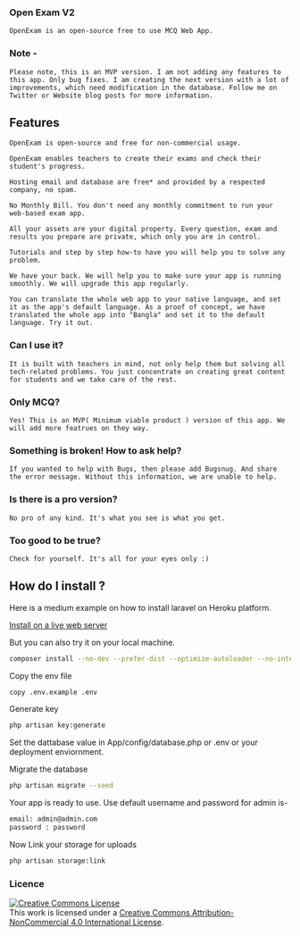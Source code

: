 ### Open Exam V2
    
    OpenExam is an open-source free to use MCQ Web App.

### Note -

    Please note, this is an MVP version. I am not adding any features to this app. Only bug fixes. I am creating the next version with a lot of improvements, which need modification in the database. Follow me on Twitter or Website blog posts for more information.


## Features
    
    OpenExam is open-source and free for non-commercial usage.

    OpenExam enables teachers to create their exams and check their student's progress.

    Hosting email and database are free* and provided by a respected company, no spam.

    No Monthly Bill. You don't need any monthly commitment to run your web-based exam app.

    All your assets are your digital property. Every question, exam and results you prepare are private, which only you are in control.

    Tutorials and step by step how-to have you will help you to solve any problem.

    We have your back. We will help you to make sure your app is running smoothly. We will upgrade this app regularly.

    You can translate the whole web app to your native language, and set it as the app's default language. As a proof of concept, we have translated the whole app into "Bangla" and set it to the default language. Try it out.

 ### Can I use it?

    It is built with teachers in mind, not only help them but solving all tech-related problems. You just concentrate on creating great content for students and we take care of the rest.

 ### Only MCQ?

    Yes! This is an MVP( Minimum viable product ) version of this app. We will add more featrues on they way.

 ### Something is broken! How to ask help?
    
    If you wanted to help with Bugs, then please add Bugsnug. And share the error message. Without this information, we are unable to help.

 ### Is there is a pro version?
    
    No pro of any kind. It's what you see is what you get.

 ### Too good to be true?
    
    Check for yourself. It's all for your eyes only :)

## How do I install ?

Here is a medium example on how to install laravel on Heroku platform.

[Install on a live web server](https://debjit012.medium.com/how-did-i-host-my-blood-donation-diary-app-on-heroku-for-free-be03f8f4e1c9)

But you can also try it on your local machine.

```bash
composer install --no-dev --prefer-dist --optimize-autoloader --no-interaction
```

Copy the env file 

```bash
copy .env.example .env
```
Generate key 

```bash
php artisan key:generate
```
Set the dattabase value in App/config/database.php or .env or your deployment enviornment.

Migrate the database

```bash
php artisan migrate --seed
```
Your app is ready to use. Use default username and password for admin is-

```bash
email: admin@admin.com
password : password
```
Now Link your storage for uploads
```bash
php artisan storage:link
```


### Licence
<a rel="license" href="http://creativecommons.org/licenses/by-nc/4.0/"><img alt="Creative Commons License" style="border-width:0" src="https://i.creativecommons.org/l/by-nc/4.0/88x31.png" /></a><br />This work is licensed under a <a rel="license" href="http://creativecommons.org/licenses/by-nc/4.0/">Creative Commons Attribution-NonCommercial 4.0 International License</a>.
